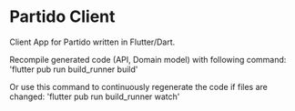 # Partido Client
Client App for Partido written in Flutter/Dart.

Recompile generated code (API, Domain model) with following command:
'flutter pub run build_runner build'

Or use this command to continuously regenerate the code if files are changed:
'flutter pub run build_runner watch'
